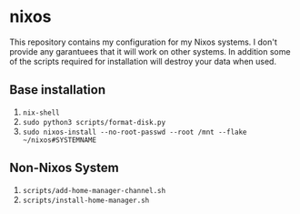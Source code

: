 # nixos

This repository contains my configuration for my Nixos systems.
I don't provide any garantuees that it will work on other systems.
In addition some of the scripts required for installation will destroy your data when used.

## Base installation

1. `nix-shell`
2. `sudo python3 scripts/format-disk.py`
4. `sudo nixos-install --no-root-passwd --root /mnt --flake ~/nixos#SYSTEMNAME`

## Non-Nixos System

1. `scripts/add-home-manager-channel.sh`
2. `scripts/install-home-manager.sh`
